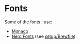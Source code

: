# Fonts

Some of the fonts I use:

- [Monaco](https://www.Monaco.dev/)
- [Nerd Fonts](https://www.nerdfonts.com/) (see [setup/Brewfile](../setup/Brewfile))
